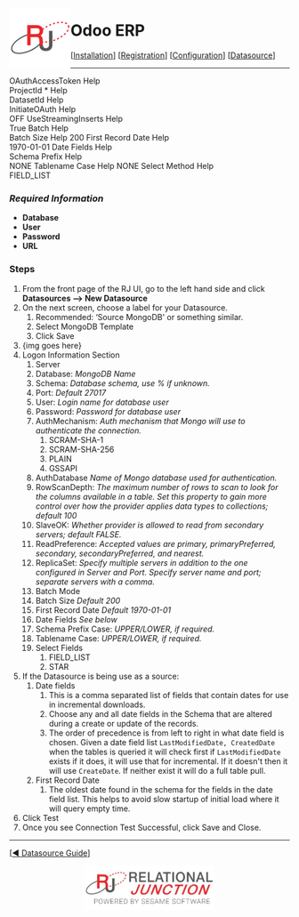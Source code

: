  <a href="http://www.sesamesoftware.com"><img align=left src="../images/RJOrbit110x110.png"></img></a>

[comment]: # (Change Heading to reflect Datasource)

#  Odoo ERP

[comment]: # (Leave Nav BAR untouched)

[[Installation](../guides/installguide.md)] [[Registration](../guides/RegistrationGuide.md)] [[Configuration](../guides/configurationGuide.md)] [[Datasource](../guides/DatasourceGuide.md)]

---
OAuthAccessToken Help	
ProjectId * Help	
DatasetId Help	
InitiateOAuth Help	
OFF
UseStreamingInserts Help	
True
Batch Help	
Batch Size Help	
200
First Record Date Help	
1970-01-01
Date Fields Help	
Schema Prefix Help	
NONE
Tablename Case Help	
NONE
Select Method Help	
FIELD_LIST



[comment]: # (Leave Or Alter Required info as needed)

### *Required Information*

* **Database**
* **User**
* **Password**
* **URL**

### Steps

[comment]: # (step 1 is common to all Datasources)
[comment]: # (Step 2.1and 2.2 should be adjusted for Data Source specific)
[comment]: # (Step 3 should be Image of the datasource you can add the screenshot to the images folder or create a placeholder like {image of datasource screen})
[comment]: # (adjust step 4 and below as needed)

1. From the front page of the RJ UI, go to the left hand side and click **Datasources --> New Datasource**
2. On the next screen, choose a label for your Datasource.
   1. Recommended: ‘Source MongoDB' or something similar.
   2. Select MongoDB Template
   3. Click Save
3. {img goes here}
4. Logon Information Section
   1. Server
   2. Database: *MongoDB Name*
   3. Schema: *Database schema, use % if unknown.*
   4. Port: *Default 27017*
   5. User: *Login name for database user*
   6. Password: *Password for database user*
   7. AuthMechanism: *Auth mechanism that Mongo will use to authenticate the connection.*
      1. SCRAM-SHA-1
      2. SCRAM-SHA-256
      3. PLAIN
      4. GSSAPI
   8. AuthDatabase *Name of Mongo database used for authentication.* 
   9. RowScanDepth: *The maximum number of rows to scan to look for the columns available in a table. Set this property to  gain more control over how the provider applies data types to collections; default 100*
   10. SlaveOK: *Whether provider is allowed to read from secondary servers; default FALSE.*
   11. ReadPreference: *Accepted values are primary, primaryPreferred, secondary, secondaryPreferred, and nearest.*
   12. ReplicaSet: *Specify multiple servers in addition to the one configured in Server and Port. Specify server name and port; separate servers with a comma.*
   13. Batch Mode
   14. Batch Size *Default 200*
   15. First Record Date *Default 1970-01-01*
   16. Date Fields *See below*
   17. Schema Prefix Case: *UPPER/LOWER, if required.*
   18. Tablename Case: *UPPER/LOWER, if required.*
   19. Select Fields
       1.  FIELD_LIST
       2.  STAR
5. If the Datasource is being use as a source:
      1. Date fields
         1. This is a comma separated list of fields that contain dates for use in incremental downloads.
         2. Choose any and all date fields in the Schema that are altered during a create or update of the records.
         3. The order of precedence is from left to right in what date field is chosen. Given a date field list `LastModifiedDate, CreatedDate` when the tables is queried it will check first if `LastModifiedDate` exists if it does, it will use that for incremental. If it doesn't then it will use `CreateDate`. If neither exist it will do a full table pull.
      2. First Record Date
         1. The oldest date found in the schema for the fields in the date field list. This helps to avoid slow startup of initial load where it will query empty time.
6. Click Test
7. Once you see Connection Test Successful, click Save and Close.

---

[[&#9664; Datasource Guide](../guides/DatasourceGuide.md)]

<p align="center" >  <a href="http://www.sesamesoftware.com"><img align=center src="../images/poweredBy.png" height="80px"></img></a> </p>

